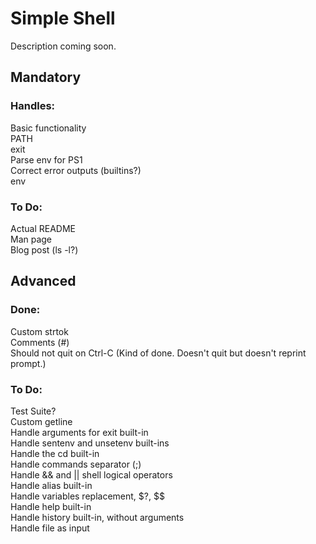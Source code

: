 # Simple Shell
Description coming soon.

## Mandatory
### Handles:
Basic functionality\
PATH\
exit\
Parse env for PS1\
Correct error outputs (builtins?)\
env

### To Do:
Actual README\
Man page\
Blog post (ls -l?)


## Advanced
### Done:
Custom strtok\
Comments (#)\
Should not quit on Ctrl-C (Kind of done. Doesn't quit but doesn't reprint
prompt.)

### To Do:
Test Suite?\
Custom getline\
Handle arguments for exit built-in\
Handle sentenv and unsetenv built-ins\
Handle the cd built-in\
Handle commands separator (;)\
Handle && and || shell logical operators\
Handle alias built-in\
Handle variables replacement, $?, $$\
Handle help built-in\
Handle history built-in, without arguments\
Handle file as input
